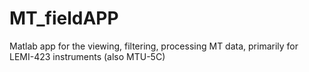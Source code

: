 # MT_fieldAPP
Matlab app for the viewing, filtering, processing MT data, primarily for LEMI-423 instruments (also MTU-5C)

